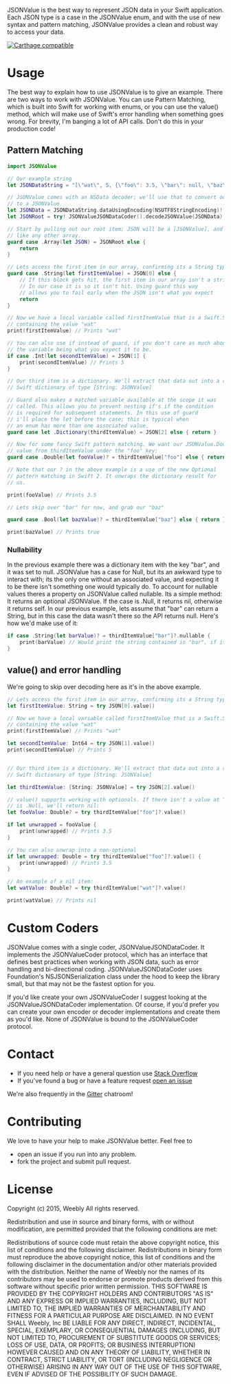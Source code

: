 JSONValue is the best way to represent JSON data in your Swift application. Each JSON type is a case in the JSONValue enum,
and with the use of new syntax and pattern matching, JSONValue provides a clean and robust way to access your data.

[![Carthage compatible](https://img.shields.io/badge/Carthage-compatible-4BC51D.svg?style=flat)](https://github.com/Carthage/Carthage)

# Usage

The best way to explain how to use JSONValue is to give an example. There are two ways to work with JSONValue. You can use
Pattern Matching, which is built into Swift for working with enums, or you can use the value() method, which will make
use of Swift's error handling when something goes wrong. For brevity, I'm banging a lot of API calls. Don't do this 
in your production code!

## Pattern Matching

```swift
import JSONValue

// Our example string
let JSONDataString = "[\"wat\", 5, {\"foo\": 3.5, \"bar\": null, \"baz\": true}]"

// JSONValue comes with an NSData decoder; we'll use that to convert our string 
// to a JSONValue
let JSONData = JSONDataString.dataUsingEncoding(NSUTF8StringEncoding)!
let JSONRoot = try! JSONValueJSONDataCoder().decodeJSONValue(JSONData)

// Start by pulling out our root item; JSON will be a [JSONValue], and we can access it
// like any other array.
guard case .Array(let JSON) = JSONRoot else {
    return
}

// Lets access the first item in our array, confirming its a String type
guard case .String(let firstItemValue) = JSON[0] else {
    // If this block gets hit, the first item in our array isn't a string.
    // In our case it is so it isn't hit. Using guard this way
    // allows you to fail early when the JSON isn't what you expect
    return
}

// Now we have a local variable called firstItemValue that is a Swift.String 
// containing the value "wat"
print(firstItemValue) // Prints "wat"

// You can also use if instead of guard, if you don't care as much about
// the variable being what you expect it to be.
if case .Int(let secondItemValue) = JSON[1] {
    print(secondItemValue) // Prints 5
}

// Our third item is a dictionary. We'll extract that data out into a regular 
// Swift dictionary of type [String: JSONValue]

// Guard also makes a matched variable available at the scope it was
// called. This allows you to prevent nesting if's if the condition
// is required for subsequent statements. In this use of guard
// i'll place the let before the case; this is typical when
// an enum has more than one associated value.
guard case let .Dictionary(thirdItemValue) = JSON[2] else { return }

// Now for some fancy Swift pattern matching. We want our JSONValue.Double's 
// value from thirdItemValue under the "foo" key:
guard case .Double(let fooValue)? = thirdItemValue["foo"] else { return }

// Note that our ? in the above example is a use of the new Optional
// pattern matching in Swift 2. It unwraps the dictionary result for
// us.

print(fooValue) // Prints 3.5

// Lets skip over "bar" for now, and grab our "baz"

guard case .Bool(let bazValue)? = thirdItemValue["baz"] else { return }

print(bazValue) // Prints true

```

### Nullability

In the previous example there was a dictionary item with the key "bar", and it was set to null. JSONValue has a case
for Null, but its an awkward type to interact with; its the only one without an associated value, and expecting it to 
be there isn't something one would typically do. To account for nullable values theres a property on JSONValue called
nullable. Its a simple method: It returns an optional JSONValue. If the case is .Null, it returns nil, otherwise it
returns self. In our previous example, lets assume that "bar" can return a String, but in this case the data wasn't
there so the API returns null. Here's how we'd make use of it:

```swift
if case .String(let barValue)? = thirdItemValue["bar"]?.nullable {
    print(barValue) // Would print the string contained in "bar", if it had one.
}
```

## value() and error handling

We're going to skip over decoding here as it's in the above example.

```swift
// Lets access the first item in our array, confirming its a String type
let firstItemValue: String = try JSON[0].value()

// Now we have a local variable called firstItemValue that is a Swift.String 
// containing the value "wat"
print(firstItemValue) // Prints "wat"

let secondItemValue: Int64 = try JSON[1].value()
print(secondItemValue) // Prints 5


// Our third item is a dictionary. We'll extract that data out into a regular 
// Swift dictionary of type [String: JSONValue]

let thirdItemValue: [String: JSONValue] = try JSON[2].value()

// value() supports working with optionals. If there isn't a value at "foo", or the value
// is .Null, we'll return nil:
let fooValue: Double? = try thirdItemValue["foo"]?.value()

if let unwrapped = fooValue {
    print(unwrapped) // Prints 3.5
}

// You can also unwrap into a non-optional
if let unwrapped: Double = try thirdItemValue["foo"]?.value() {
    print(unwrapped) // Prints 3.5
}

// An example of a nil item:
let watValue: Double? = try thirdItemValue["wat"]?.value()

print(watValue) // Prints nil

```

# Custom Coders

JSONValue comes with a single coder, JSONValueJSONDataCoder. It implements the JSONValueCoder protocol, which has
an interface that defines best practices when working with JSON data, such as error handling and bi-directional
coding. JSONValueJSONDataCoder uses Foundation's NSJSONSerialization class under the hood to keep the library
small, but that may not be the fastest option for you. 

If you'd like create your own JSONValueCoder I suggest looking at the JSONValueJSONDataCoder implementation. Of 
course, if you'd prefer you can create your own encoder or decoder implementations and create them as you'd like. None
of JSONValue is bound to the JSONValueCoder protocol.

# Contact

* If you need help or have a general question use [Stack Overflow](https://stackoverflow.com/questions/tagged/jsonvalue)
* If you've found a bug or have a feature request [open an issue](https://github.com/weebly/JSONValue/issues/new)

We're also frequently in the [Gitter](https://gitter.im/weebly/JSONValue) chatroom!

# Contributing

We love to have your help to make JSONValue better. Feel free to

- open an issue if you run into any problem.
- fork the project and submit pull request.

# License

Copyright (c) 2015, Weebly All rights reserved.

Redistribution and use in source and binary forms, with or without modification, are permitted provided that the following conditions are met:

Redistributions of source code must retain the above copyright notice, this list of conditions and the following disclaimer. Redistributions in binary form must reproduce the above copyright notice, this list of conditions and the following disclaimer in the documentation and/or other materials provided with the distribution. Neither the name of Weebly nor the names of its contributors may be used to endorse or promote products derived from this software without specific prior written permission. THIS SOFTWARE IS PROVIDED BY THE COPYRIGHT HOLDERS AND CONTRIBUTORS "AS IS" AND ANY EXPRESS OR IMPLIED WARRANTIES, INCLUDING, BUT NOT LIMITED TO, THE IMPLIED WARRANTIES OF MERCHANTABILITY AND FITNESS FOR A PARTICULAR PURPOSE ARE DISCLAIMED. IN NO EVENT SHALL Weebly, Inc BE LIABLE FOR ANY DIRECT, INDIRECT, INCIDENTAL, SPECIAL, EXEMPLARY, OR CONSEQUENTIAL DAMAGES (INCLUDING, BUT NOT LIMITED TO, PROCUREMENT OF SUBSTITUTE GOODS OR SERVICES; LOSS OF USE, DATA, OR PROFITS; OR BUSINESS INTERRUPTION) HOWEVER CAUSED AND ON ANY THEORY OF LIABILITY, WHETHER IN CONTRACT, STRICT LIABILITY, OR TORT (INCLUDING NEGLIGENCE OR OTHERWISE) ARISING IN ANY WAY OUT OF THE USE OF THIS SOFTWARE, EVEN IF ADVISED OF THE POSSIBILITY OF SUCH DAMAGE.
